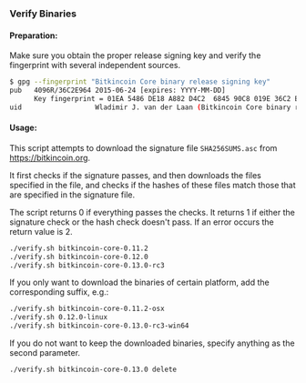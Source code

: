 ### Verify Binaries

#### Preparation:

Make sure you obtain the proper release signing key and verify the fingerprint with several independent sources.

```sh
$ gpg --fingerprint "Bitkincoin Core binary release signing key"
pub   4096R/36C2E964 2015-06-24 [expires: YYYY-MM-DD]
      Key fingerprint = 01EA 5486 DE18 A882 D4C2  6845 90C8 019E 36C2 E964
uid                  Wladimir J. van der Laan (Bitkincoin Core binary release signing key) <laanwj@gmail.com>
```

#### Usage:

This script attempts to download the signature file `SHA256SUMS.asc` from https://bitkincoin.org.

It first checks if the signature passes, and then downloads the files specified in the file, and checks if the hashes of these files match those that are specified in the signature file.

The script returns 0 if everything passes the checks. It returns 1 if either the signature check or the hash check doesn't pass. If an error occurs the return value is 2.


```sh
./verify.sh bitkincoin-core-0.11.2
./verify.sh bitkincoin-core-0.12.0
./verify.sh bitkincoin-core-0.13.0-rc3
```

If you only want to download the binaries of certain platform, add the corresponding suffix, e.g.:

```sh
./verify.sh bitkincoin-core-0.11.2-osx
./verify.sh 0.12.0-linux
./verify.sh bitkincoin-core-0.13.0-rc3-win64
```

If you do not want to keep the downloaded binaries, specify anything as the second parameter.

```sh
./verify.sh bitkincoin-core-0.13.0 delete
```
